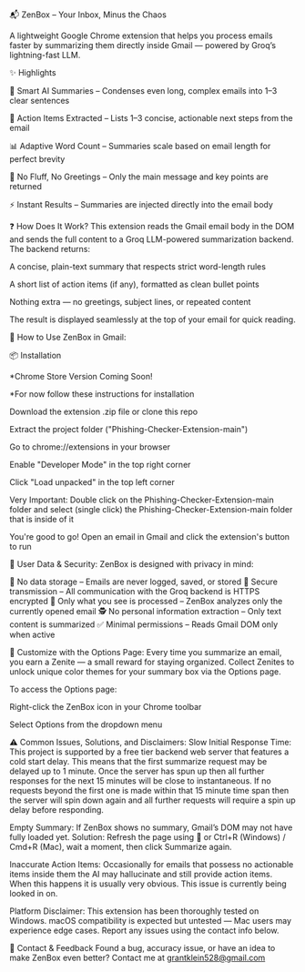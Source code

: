 📬 ZenBox – Your Inbox, Minus the Chaos

A lightweight Google Chrome extension that helps you process emails faster by summarizing them directly inside Gmail — powered by Groq’s lightning-fast LLM.

✨ Highlights

🧠 Smart AI Summaries – Condenses even long, complex emails into 1–3 clear sentences

📌 Action Items Extracted – Lists 1–3 concise, actionable next steps from the email

📊 Adaptive Word Count – Summaries scale based on email length for perfect brevity

🎯 No Fluff, No Greetings – Only the main message and key points are returned

⚡ Instant Results – Summaries are injected directly into the email body


❓ How Does It Work?
 This extension reads the Gmail email body in the DOM and sends the full content to a Groq LLM-powered summarization backend. The backend returns:

A concise, plain-text summary that respects strict word-length rules

A short list of action items (if any), formatted as clean bullet points

Nothing extra — no greetings, subject lines, or repeated content

The result is displayed seamlessly at the top of your email for quick reading.


🔧 How to Use ZenBox in Gmail:

📦 Installation

*Chrome Store Version Coming Soon!

*For now follow these instructions for installation

Download the extension .zip file or clone this repo

Extract the project folder ("Phishing-Checker-Extension-main")

Go to chrome://extensions in your browser

Enable "Developer Mode" in the top right corner

Click "Load unpacked" in the top left corner

Very Important: Double click on the Phishing-Checker-Extension-main folder and select (single click) the Phishing-Checker-Extension-main folder that is inside of it

You're good to go! Open an email in Gmail and click the extension's button to run


🔐 User Data & Security:
ZenBox is designed with privacy in mind:

🚫 No data storage – Emails are never logged, saved, or stored
📡 Secure transmission – All communication with the Groq backend is HTTPS encrypted
🎯 Only what you see is processed – ZenBox analyzes only the currently opened email
🕵️ No personal information extraction – Only text content is summarized
✅ Minimal permissions – Reads Gmail DOM only when active

🎨 Customize with the Options Page:
Every time you summarize an email, you earn a Zenite — a small reward for staying organized. Collect Zenites to unlock unique color themes for your summary box via the Options page.

To access the Options page:

Right-click the ZenBox icon in your Chrome toolbar

Select Options from the dropdown menu

⚠️ Common Issues, Solutions, and Disclaimers:
Slow Initial Response Time: This project is supported by a free tier backend web server that features a cold start delay. This means that the first summarize request may be delayed up to 1 minute. Once the server has spun up then all further responses for the next 15 minutes will be close to instantaneous. If no requests beyond the first one is made within that 15 minute time span then the server will spin down again and all further requests will require a spin up delay before responding.

Empty Summary: If ZenBox shows no summary, Gmail’s DOM may not have fully loaded yet.
Solution: Refresh the page using 🔄 or Ctrl+R (Windows) / Cmd+R (Mac), wait a moment, then click Summarize again.

Inaccurate Action Items: Occasionally for emails that possess no actionable items inside them the AI may hallucinate and still provide action items. When this happens it is usually very obvious. This issue is currently being looked in on.

Platform Disclaimer: This extension has been thoroughly tested on Windows. macOS compatibility is expected but untested — Mac users may experience edge cases. Report any issues using the contact info below.

📮 Contact & Feedback
Found a bug, accuracy issue, or have an idea to make ZenBox even better? Contact me at grantklein528@gmail.com


